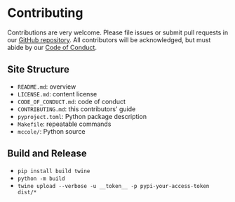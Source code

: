 # Contributing

Contributions are very welcome.
Please file issues or submit pull requests in our [GitHub repository][repo].
All contributors will be acknowledged,
but must abide by our [Code of Conduct](./CODE_OF_CONDUCT.md).

## Site Structure

-   `README.md`: overview
-   `LICENSE.md`: content license
-   `CODE_OF_CONDUCT.md`: code of conduct
-   `CONTRIBUTING.md`: this contributors' guide
-   `pyproject.toml`: Python package description
-   `Makefile`: repeatable commands
-   `mccole/`: Python source

## Build and Release

-   `pip install build twine`
-   `python -m build`
-   `twine upload --verbose -u __token__ -p pypi-your-access-token dist/*`

[repo]: https://github.com/gvwilson/mccole

